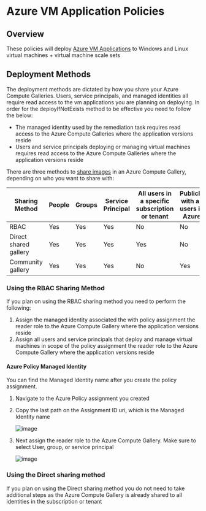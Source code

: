 # Azure VM Application Policies

## Overview
These policies will deploy [Azure VM Applications](https://learn.microsoft.com/azure/virtual-machines/vm-applications?) to Windows and Linux virtual machines + virtual machine scale sets

## Deployment Methods

The deployment methods are dictated by how you share your Azure Compute Galleries. 
Users, service principals, and managed identities all require read access to the vm applications you are planning on deploying. 
In order for the deployIfNotExists method to be effective you need to follow the below:

- The managed identity used by the remediation task requires read access to the Azure Compute Galleries where the application versions reside
- Users and service principals deploying or managing virtual machines requires read access to the Azure Compute Galleries where the application versions reside

There are three methods to [share images](https://learn.microsoft.com/azure/virtual-machines/share-gallery) in an Azure Compute Gallery, depending on who you want to share with:

| Sharing Method | People | Groups | Service Principal | All users in a specific subscription or tenant | Publicly with all users in Azure |
|---|---|---|---|---|---|
| RBAC  | Yes | Yes | Yes | No | No |
| Direct shared gallery | Yes | Yes | Yes | Yes | No |
| Community gallery | Yes | Yes | Yes | No | Yes |

### Using the RBAC Sharing Method
If you plan on using the RBAC sharing method you need to perform the following:
1. Assign the managed identity associated the with policy assignment the reader role to the Azure Compute Gallery where the application versions reside
2. Assign all users and service principals that deploy and manage virtual machines in scope of the policy assignment the reader role to the Azure Compute Gallery where the application versions reside

#### Azure Policy Managed Identity
You can find the Managed Identity name after you create the policy assignment. 
1. Navigate to the Azure Policy assignment you created
2. Copy the last path on the Assignment ID uri, which is the Managed Identity name
   
   ![image](https://github.com/seanstark/Azure-Policy/assets/84108246/03f1034b-3e5a-43ab-a30a-1cf1a5229c1b)

3. Next assign the reader role to the Azure Compute Gallery. Make sure to select User, group, or service principal

   ![image](https://github.com/seanstark/Azure-Policy/assets/84108246/65764526-18c7-403c-bb4f-df209906f455)

### Using the Direct sharing method
If you plan on using the Direct sharing method you do not need to take additional steps as the Azure Compute Gallery is already shared to all identities in the subscription or tenant

